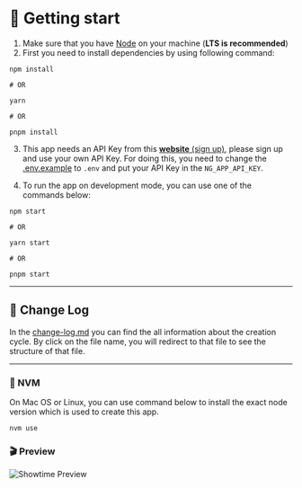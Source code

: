# 🔌 Getting start
1. Make sure that you have [Node](https://nodejs.org/) on your machine (**LTS is recommended**)
2. First you need to install dependencies by using following command:
```shell
npm install

# OR

yarn

# OR

pnpm install
```
3. This app needs an API Key from this [**website** (sign up)](https://www.themoviedb.org/signup), please sign up and use your own API Key. For doing this, you need
   to change the [.env.example](./.env.example) to `.env` and put your API Key in the `NG_APP_API_KEY`.


4. To run the app on development mode, you can use one of the commands below:
```shell
npm start

# OR

yarn start

# OR

pnpm start
```
---
## 📝 Change Log
In the [change-log.md](./change-log.md) you can find the all information about the creation cycle. By click
on the file name, you will redirect to that file to see the structure of that file.

---
### 🚩 NVM
On Mac OS or Linux, you can use command below to install the exact node version which is used to create this app.
```shell
nvm use
```
### 🎬 Preview
![Showtime Preview](./src/assets/showtime-preview.gif)
